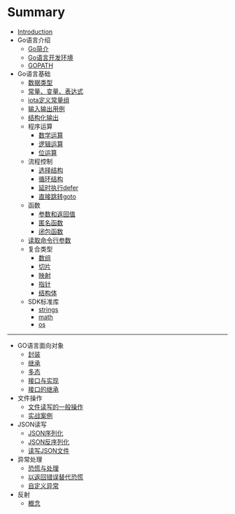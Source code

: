 # Summary

* [Introduction](README.md)
* Go语言介绍
    * [Go简介](01Go/Go语言介绍.md)
    * [Go语言开发环境](01Go/Go语言开发环境搭建.md)
    * [GOPATH](01Go/GOPATH.md)
* Go语言基础
    * [数据类型](02GoBase/数据类型.md)
    * [常量、变量、表达式](02GoBase/常量、变量、表达式.md)
    * [iota定义常量组](02GoBase/iota定义常量组.md)
    * [输入输出用例](02GoBase/输入输出用例.md)
    * [结构化输出](02GoBase/结构化输出.md)
    * 程序运算
        * [数学运算](02GoBase/程序运算1-数学运算.md)
        * [逻辑运算](02GoBase/程序运算2-逻辑运算.md)
        * [位运算](02GoBase/程序运算3-位运算.md)
    * 流程控制
        * [选择结构](02GoBase/流程控制1-选择结构.md)
        * [循环结构](02GoBase/流程控制2-循环结构.md)
        * [延时执行defer](02GoBase/流程控制3-延时执行defer.md)
        * [直接跳转goto](02GoBase/流程控制4-直接跳转goto.md)
    * 函数
        * [参数和返回值](02GoBase/函数1-参数和返回值.md)
        * [匿名函数](02GoBase/函数2-匿名函数.md)
        * [闭包函数](02GoBase/函数3-闭包函数.md)
    * [读取命令行参数](02GoBase/读取命令行参数.md)
    * 复合类型
        * [数组](02GoBase/复合类型1-数组.md)
        * [切片](02GoBase/复合类型2-切片.md)
        * [映射](02GoBase/复合类型3-映射.md)
        * [指针](02GoBase/复合类型4-指针.md)
        * [结构体](02GoBase/复合类型5-结构体.md)
    * SDK标准库
        * [strings](02GoBase/SDK标准库1-strings.md)
        * [math](02GoBase/SDK标准库2-math.md)
        * [os](02GoBase/SDK标准库3-os.md)

-----
* GO语言面向对象
    * [封装](03GoObject/面向对象1-封装.md)
    * [继承](03GoObject/面向对象2-继承.md)
    * [多态](03GoObject/面向对象3-多态.md)
    * [接口与实现](03GoObject/面向对象4-接口与实现.md)
    * [接口的继承](03GoObject/面向对象5-接口的继承.md)
* 文件操作
    * [文件读写的一般操作](04FileIO/文件操作1-文件读写的一般操作.md)
    * [实战案例](04FileIO/文件操作2-实战案例.md)
* JSON读写
    * [JSON序列化](05JSONIO/JSON读写1-JSON序列化.md)
    * [JSON反序列化](05JSONIO/JSON读写2-JSON反序列化.md)
    * [读写JSON文件](05JSONIO/JSON读写3-读写JSON文件.md)
* 异常处理
    * [恐慌与处理](06Exception/异常处理1-恐慌与处理.md)
    * [以返回错误替代恐慌](06Exception/异常处理2-以返回错误替代恐慌.md)
    * [自定义异常](06Exception/异常处理3-自定义异常.md)
* 反射
    * [概念](07GoReflect/反射概念.md)

